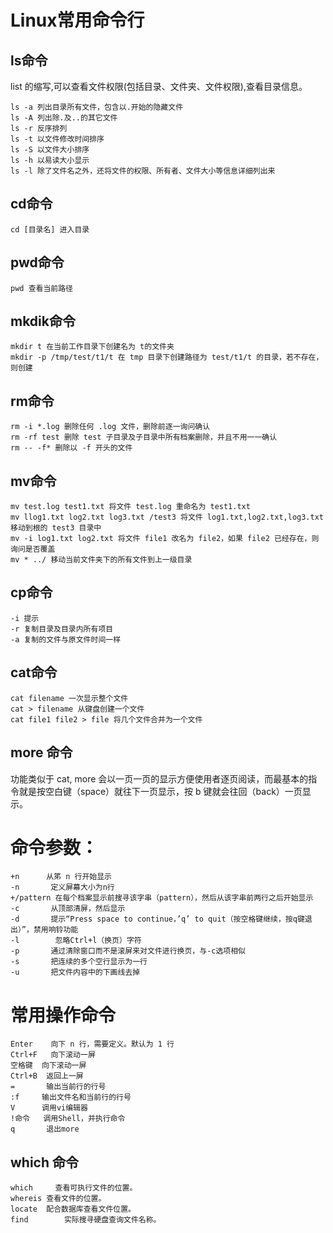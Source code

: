 # Linux常用命令行

## ls命令
   list 的缩写,可以查看文件权限(包括目录、文件夹、文件权限),查看目录信息。

```
ls -a 列出目录所有文件，包含以.开始的隐藏文件
ls -A 列出除.及..的其它文件
ls -r 反序排列
ls -t 以文件修改时间排序
ls -S 以文件大小排序
ls -h 以易读大小显示
ls -l 除了文件名之外，还将文件的权限、所有者、文件大小等信息详细列出来
```

## cd命令

```
cd [目录名] 进入目录
```

## pwd命令

```
pwd 查看当前路径
```

## mkdik命令

```angular2html
mkdir t 在当前工作目录下创建名为 t的文件夹
mkdir -p /tmp/test/t1/t 在 tmp 目录下创建路径为 test/t1/t 的目录，若不存在，则创建
```

## rm命令

```angular2html
rm -i *.log 删除任何 .log 文件，删除前逐一询问确认
rm -rf test 删除 test 子目录及子目录中所有档案删除，并且不用一一确认
rm -- -f* 删除以 -f 开头的文件
```

## mv命令

 ```angular2html
mv test.log test1.txt 将文件 test.log 重命名为 test1.txt
mv llog1.txt log2.txt log3.txt /test3 将文件 log1.txt,log2.txt,log3.txt 移动到根的 test3 目录中
mv -i log1.txt log2.txt 将文件 file1 改名为 file2，如果 file2 已经存在，则询问是否覆盖
mv * ../ 移动当前文件夹下的所有文件到上一级目录
```

## cp命令
```angular2html
-i 提示
-r 复制目录及目录内所有项目
-a 复制的文件与原文件时间一样
```

## cat命令
```angular2html
cat filename 一次显示整个文件
cat > filename 从键盘创建一个文件
cat file1 file2 > file 将几个文件合并为一个文件
```

## more 命令
   功能类似于 cat, more 会以一页一页的显示方便使用者逐页阅读，而最基本的指令就是按空白键（space）就往下一页显示，按 b 键就会往回（back）一页显示。
# 命令参数：
```angular2html
+n      从笫 n 行开始显示
-n       定义屏幕大小为n行
+/pattern 在每个档案显示前搜寻该字串（pattern），然后从该字串前两行之后开始显示 
-c       从顶部清屏，然后显示
-d       提示“Press space to continue，’q’ to quit（按空格键继续，按q键退出）”，禁用响铃功能
-l        忽略Ctrl+l（换页）字符
-p       通过清除窗口而不是滚屏来对文件进行换页，与-c选项相似
-s       把连续的多个空行显示为一行
-u       把文件内容中的下画线去掉
```
# 常用操作命令
```angular2html
Enter    向下 n 行，需要定义。默认为 1 行
Ctrl+F   向下滚动一屏
空格键  向下滚动一屏
Ctrl+B  返回上一屏
=       输出当前行的行号
:f     输出文件名和当前行的行号
V      调用vi编辑器
!命令   调用Shell，并执行命令
q       退出more
```
## which 命令
```angular2html
which     查看可执行文件的位置。
whereis 查看文件的位置。
locate  配合数据库查看文件位置。
find        实际搜寻硬盘查询文件名称。
```



